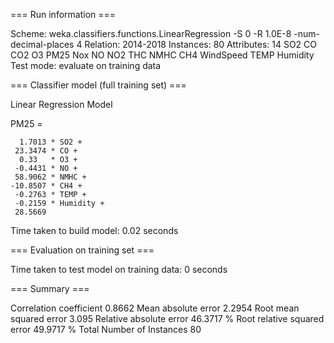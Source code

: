 === Run information ===

Scheme:       weka.classifiers.functions.LinearRegression -S 0 -R 1.0E-8 -num-decimal-places 4
Relation:     2014-2018
Instances:    80
Attributes:   14
              SO2
              CO
              CO2
              O3
              PM25
              Nox
              NO
              NO2
              THC
              NMHC
              CH4
              WindSpeed
              TEMP
              Humidity
Test mode:    evaluate on training data

=== Classifier model (full training set) ===


Linear Regression Model

PM25 =

      1.7013 * SO2 +
     23.3474 * CO +
      0.33   * O3 +
     -0.4431 * NO +
     58.9062 * NMHC +
    -10.8507 * CH4 +
     -0.2763 * TEMP +
     -0.2159 * Humidity +
     28.5669

Time taken to build model: 0.02 seconds

=== Evaluation on training set ===

Time taken to test model on training data: 0 seconds

=== Summary ===

Correlation coefficient                  0.8662
Mean absolute error                      2.2954
Root mean squared error                  3.095 
Relative absolute error                 46.3717 %
Root relative squared error             49.9717 %
Total Number of Instances               80     


